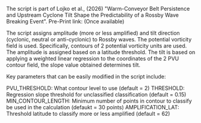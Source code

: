 The script is part of Lojko et al., (2026) "Warm-Conveyor Belt Persistence and Upstream Cyclone Tilt Shape the Predictability of a Rossby Wave Breaking Event". 
Pre-Print link: (Once available)

The script assigns amplitude (more or less amplified) and tilt direction (cyclonic, neutral or anti-cyclonic) to Rossby waves. The potential vorticity field is used. Specifically, contours of 2 potential vorticity units are used.
The amplitude is assigned based on a latitude threshold. The tilt is based on applying a weighted linear regression to the coordinates of the 2 PVU contour field, the slope value obtained determines tilt. 

Key parameters that can be easily modified in the script include:

PVU_THRESHOLD: What contour level to use (default = 2)
THRESHOLD: Regression slope threshold for unclassified classification (default = 0.15)
MIN_CONTOUR_LENGTH: Minimum number of points in contour to classify be used in the calculation (defaukt = 30 points)
AMPLIFICATION_LAT: Threshold latitude to classify more or less amplified (default = 62)
